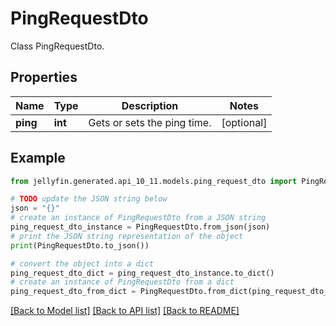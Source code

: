 # PingRequestDto

Class PingRequestDto.

## Properties

Name | Type | Description | Notes
------------ | ------------- | ------------- | -------------
**ping** | **int** | Gets or sets the ping time. | [optional] 

## Example

```python
from jellyfin.generated.api_10_11.models.ping_request_dto import PingRequestDto

# TODO update the JSON string below
json = "{}"
# create an instance of PingRequestDto from a JSON string
ping_request_dto_instance = PingRequestDto.from_json(json)
# print the JSON string representation of the object
print(PingRequestDto.to_json())

# convert the object into a dict
ping_request_dto_dict = ping_request_dto_instance.to_dict()
# create an instance of PingRequestDto from a dict
ping_request_dto_from_dict = PingRequestDto.from_dict(ping_request_dto_dict)
```
[[Back to Model list]](README.md#documentation-for-models) [[Back to API list]](README.md#documentation-for-api-endpoints) [[Back to README]](README.md)


